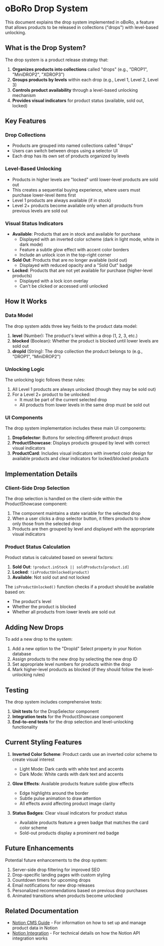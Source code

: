 # oBoRo Drop System

This document explains the drop system implemented in oBoRo, a feature that allows products to be released in collections ("drops") with level-based unlocking.

## What is the Drop System?

The drop system is a product release strategy that:

1. **Organizes products into collections** called "drops" (e.g., "DROP1", "MiniDROP2", "XDROP3")
2. **Groups products by levels** within each drop (e.g., Level 1, Level 2, Level 3)
3. **Controls product availability** through a level-based unlocking mechanism
4. **Provides visual indicators** for product status (available, sold out, locked)

## Key Features

### Drop Collections

- Products are grouped into named collections called "drops"
- Users can switch between drops using a selector UI
- Each drop has its own set of products organized by levels

### Level-Based Unlocking

- Products in higher levels are "locked" until lower-level products are sold out
- This creates a sequential buying experience, where users must purchase lower-level items first
- Level 1 products are always available (if in stock)
- Level 2+ products become available only when all products from previous levels are sold out

### Visual Status Indicators

- **Available**: Products that are in stock and available for purchase
  - Displayed with an inverted color scheme (dark in light mode, white in dark mode)
  - Feature a subtle glow effect with accent color borders
  - Include an unlock icon in the top-right corner
- **Sold Out**: Products that are no longer available (sold out)
  - Displayed with reduced opacity and a "Sold Out" badge
- **Locked**: Products that are not yet available for purchase (higher-level products)
  - Displayed with a lock icon overlay
  - Can't be clicked or accessed until unlocked

## How It Works

### Data Model

The drop system adds three key fields to the product data model:

1. **level** (Number): The product's level within a drop (1, 2, 3, etc.)
2. **blocked** (Boolean): Whether the product is blocked until lower levels are sold out
3. **dropId** (String): The drop collection the product belongs to (e.g., "DROP1", "MiniDROP2")

### Unlocking Logic

The unlocking logic follows these rules:

1. All Level 1 products are always unlocked (though they may be sold out)
2. For a Level 2+ product to be unlocked:
   - It must be part of the current selected drop
   - All products from lower levels in the same drop must be sold out

### UI Components

The drop system implementation includes these main UI components:

1. **DropSelector**: Buttons for selecting different product drops
2. **ProductShowcase**: Displays products grouped by level with correct visual indicators
3. **ProductCard**: Includes visual indicators with inverted color design for available products and clear indicators for locked/blocked products

## Implementation Details

### Client-Side Drop Selection

The drop selection is handled on the client-side within the ProductShowcase component:

1. The component maintains a state variable for the selected drop
2. When a user clicks a drop selector button, it filters products to show only those from the selected drop
3. Products are then grouped by level and displayed with the appropriate visual indicators

### Product Status Calculation

Product status is calculated based on several factors:

1. **Sold Out**: `!product.inStock || soldProducts[product.id]`
2. **Locked**: `!isProductUnlocked(product)`
3. **Available**: Not sold out and not locked

The `isProductUnlocked()` function checks if a product should be available based on:
- The product's level
- Whether the product is blocked
- Whether all products from lower levels are sold out

## Adding New Drops

To add a new drop to the system:

1. Add a new option to the "DropId" Select property in your Notion database
2. Assign products to the new drop by selecting the new drop ID
3. Set appropriate level numbers for products within the drop
4. Mark higher-level products as blocked (if they should follow the level-unlocking rules)

## Testing

The drop system includes comprehensive tests:

1. **Unit tests** for the DropSelector component
2. **Integration tests** for the ProductShowcase component
3. **End-to-end tests** for the drop selection and level-unlocking functionality

## Current Styling Features

1. **Inverted Color Scheme**: Product cards use an inverted color scheme to create visual interest
   - Light Mode: Dark cards with white text and accents
   - Dark Mode: White cards with dark text and accents

2. **Glow Effects**: Available products feature subtle glow effects
   - Edge highlights around the border
   - Subtle pulse animation to draw attention
   - All effects avoid affecting product image clarity

3. **Status Badges**: Clear visual indicators for product status
   - Available products feature a green badge that matches the card color scheme
   - Sold-out products display a prominent red badge

## Future Enhancements

Potential future enhancements to the drop system:

1. Server-side drop filtering for improved SEO
2. Drop-specific landing pages with custom styling
3. Countdown timers for upcoming drops
4. Email notifications for new drop releases
5. Personalized recommendations based on previous drop purchases
6. Animated transitions when products become unlocked

## Related Documentation

- [Notion CMS Guide](./notion-cms-guide.md) - For information on how to set up and manage product data in Notion
- [Notion Integration](./notion-integration.md) - For technical details on how the Notion API integration works
